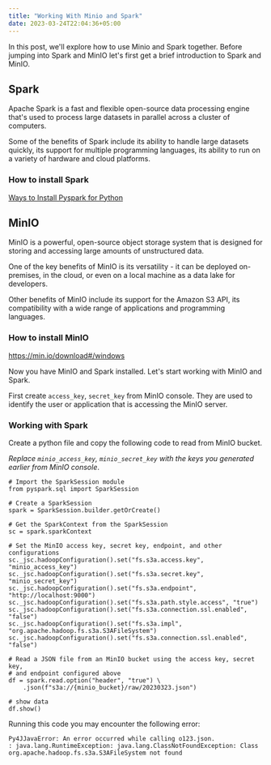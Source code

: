 ```yaml
---
title: "Working With Minio and Spark"
date: 2023-03-24T22:04:36+05:00
---
```


In this post, we'll explore how to use Minio and Spark together. Before jumping into Spark and MinIO let's first get a brief introduction to Spark and MinIO.

## Spark
Apache Spark is a fast and flexible open-source data processing engine that's used to process large datasets in parallel across a cluster of computers. 

Some of the benefits of Spark include its ability to handle large datasets quickly, its support for multiple programming languages, its ability to run on a variety of hardware and cloud platforms.

### How to install Spark
[Ways to Install Pyspark for Python](https://sparkbyexamples.com/pyspark/install-pyspark-for-python/#:~:text=Ways%20to%20Install%20Pyspark%20for%20Python%201%201%3A,...%204%204.%20Test%20PySpark%20Install%20from%20Shell)

## MinIO
MinIO is a powerful, open-source object storage system that is designed for storing and accessing large amounts of unstructured data. 

One of the key benefits of MinIO is its versatility - it can be deployed on-premises, in the cloud, or even on a local machine as a data lake for developers. 

Other benefits of MinIO include its support for the Amazon S3 API, its compatibility with a wide range of applications and programming languages.

### How to install MinIO
https://min.io/download#/windows

Now you have MinIO and Spark installed. Let's start working with MinIO and Spark.

First create `access_key`, `secret_key` from MinIO console. They are used to identify the user or application that is accessing the MinIO server.

### Working with Spark
Create a python file and copy the following code to read from MinIO bucket.

*Replace `minio_access_key`, `minio_secret_key` with the keys you generated earlier from MinIO console*.
```
# Import the SparkSession module
from pyspark.sql import SparkSession

# Create a SparkSession
spark = SparkSession.builder.getOrCreate()

# Get the SparkContext from the SparkSession
sc = spark.sparkContext

# Set the MinIO access key, secret key, endpoint, and other configurations
sc._jsc.hadoopConfiguration().set("fs.s3a.access.key", "minio_access_key")
sc._jsc.hadoopConfiguration().set("fs.s3a.secret.key", "minio_secret_key")
sc._jsc.hadoopConfiguration().set("fs.s3a.endpoint", "http://localhost:9000")
sc._jsc.hadoopConfiguration().set("fs.s3a.path.style.access", "true")
sc._jsc.hadoopConfiguration().set("fs.s3a.connection.ssl.enabled", "false")
sc._jsc.hadoopConfiguration().set("fs.s3a.impl", "org.apache.hadoop.fs.s3a.S3AFileSystem")
sc._jsc.hadoopConfiguration().set("fs.s3a.connection.ssl.enabled", "false")

# Read a JSON file from an MinIO bucket using the access key, secret key, 
# and endpoint configured above
df = spark.read.option("header", "true") \
    .json(f"s3a://{minio_bucket}/raw/20230323.json")

# show data
df.show()
```
Running this code you may encounter the following error:
```
Py4JJavaError: An error occurred while calling o123.json.
: java.lang.RuntimeException: java.lang.ClassNotFoundException: Class org.apache.hadoop.fs.s3a.S3AFileSystem not found
```



